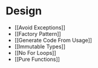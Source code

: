 # Design
- [[Avoid Exceptions]]
- [[Factory Pattern]]
- [[Generate Code From Usage]]
- [[Immutable Types]]
- [[No For Loops]]
- [[Pure Functions]]